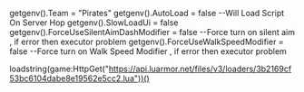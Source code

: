 
getgenv().Team = "Pirates"
getgenv().AutoLoad = false --Will Load Script On Server Hop
getgenv().SlowLoadUi  = false
getgenv().ForceUseSilentAimDashModifier = false --Force turn on silent aim , if error then executor problem
getgenv().ForceUseWalkSpeedModifier = false --Force turn on Walk Speed Modifier , if error then executor problem

 loadstring(game:HttpGet("https://api.luarmor.net/files/v3/loaders/3b2169cf53bc6104dabe8e19562e5cc2.lua"))()
 
